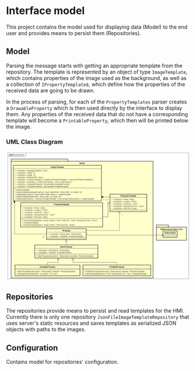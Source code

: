 # Interface model

This project contains the model used for displaying data (Model) to the end user and provides means to persist them (Repositories).

## Model

Parsing the message starts with getting an appropriate template from the repository. The template is represented by an object of type `ImageTemplate`, which contains properties of the image used as the background, as well as a collection of `IPropertyTemplate`s, which define how the properties of the received data are going to be drawn.

In the process of parsing, for each of the `PropertyTemplates` parser creates a `DrawableProperty` which is then used directly by the interface to display them. Any properties of the received data that do not have a corresponding template will become a `PrintableProperty`, which then will be printed below the image.

### UML Class Diagram

![Model class diagram](InterfaceModelUML.png)

## Repositories

The repositories provide means to persist and read templates for the HMI. Currently there is only one repository `JsonFileImageTemplateRepository` that uses server's static resources and saves templates as serialized JSON objects with paths to the images.

## Configuration

Contains model for repositories' configuration.
